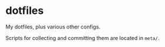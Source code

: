 # dotfiles

My dotfiles, plus various other configs.

Scripts for collecting and committing them are located in `meta/`.
